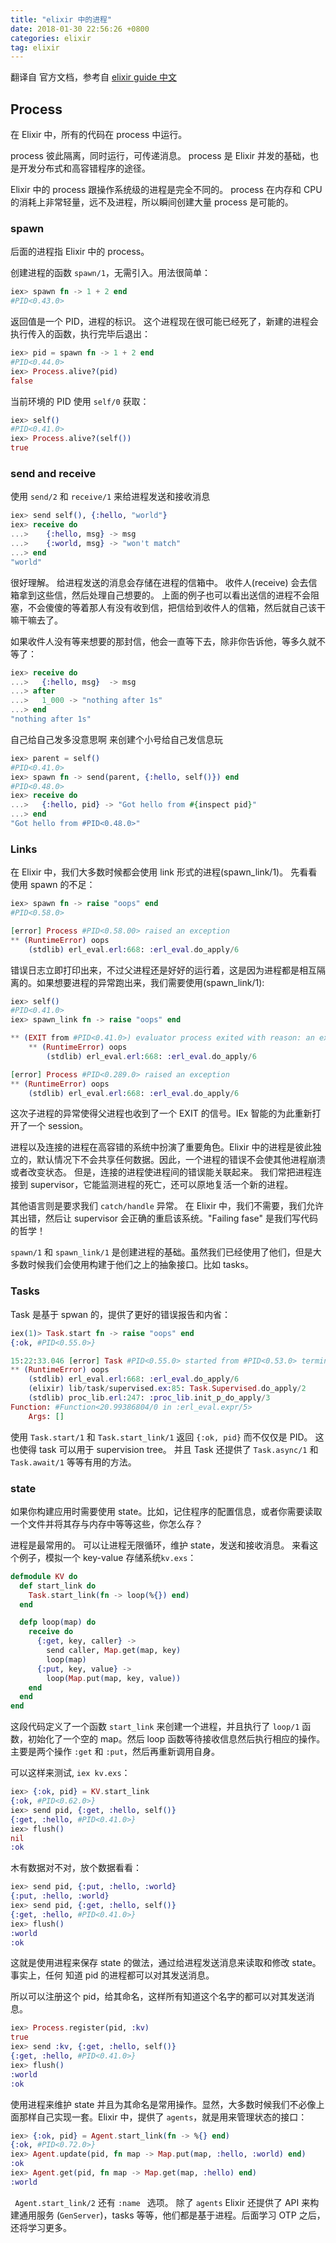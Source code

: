 ```yaml
---
title: "elixir 中的进程"
date: 2018-01-30 22:56:26 +0800 
categories: elixir
tag: elixir
---
```


翻译自 官方文档，参考自 [elixir guide 中文]( https://github.com/elixir-lang-china/elixir_guide_cn/blob/master/getting_started/Chapter11.md)


## Process

在 Elixir 中，所有的代码在 process 中运行。

process 彼此隔离，同时运行，可传递消息。
process 是 Elixir 并发的基础，也是开发分布式和高容错程序的途径。


Elixir 中的 process 跟操作系统级的进程是完全不同的。
process 在内存和 CPU 的消耗上非常轻量，远不及进程，所以瞬间创建大量 process 是可能的。


### spawn

后面的进程指 Elixir 中的 process。

创建进程的函数 `spawn/1`，无需引入。用法很简单：

```elixir
iex> spawn fn -> 1 + 2 end
#PID<0.43.0>
```

返回值是一个 PID，进程的标识。
这个进程现在很可能已经死了，新建的进程会执行传入的函数，执行完毕后退出：


```elixir
iex> pid = spawn fn -> 1 + 2 end
#PID<0.44.0>
iex> Process.alive?(pid)
false
```

当前环境的 PID 使用 `self/0` 获取：

```elixir
iex> self()
#PID<0.41.0>
iex> Process.alive?(self())
true
```


### send and receive

使用 `send/2` 和 `receive/1` 来给进程发送和接收消息

```elixir
iex> send self(), {:hello, "world"}
iex> receive do
...>    {:hello, msg} -> msg
...>    {:world, msg} -> "won't match"
...> end
"world"
```

很好理解。
给进程发送的消息会存储在进程的信箱中。
收件人(receive) 会去信箱拿到这些信，然后处理自己想要的。
上面的例子也可以看出送信的进程不会阻塞，不会傻傻的等着那人有没有收到信，把信给到收件人的信箱，然后就自己该干嘛干嘛去了。

如果收件人没有等来想要的那封信，他会一直等下去，除非你告诉他，等多久就不等了：

```elixir
iex> receive do
...>   {:hello, msg}  -> msg
...> after
...>   1_000 -> "nothing after 1s"
...> end
"nothing after 1s"
```


自己给自己发多没意思啊
来创建个小号给自己发信息玩

```elixir
iex> parent = self()
#PID<0.41.0>
iex> spawn fn -> send(parent, {:hello, self()}) end
#PID<0.48.0>
iex> receive do
...>   {:hello, pid} -> "Got hello from #{inspect pid}"
...> end
"Got hello from #PID<0.48.0>"
```


### Links

在 Elixir 中，我们大多数时候都会使用 link 形式的进程(spawn_link/1)。
先看看使用 spawn 的不足：

```elixir
iex> spawn fn -> raise "oops" end
#PID<0.58.0>

[error] Process #PID<0.58.00> raised an exception
** (RuntimeError) oops
    (stdlib) erl_eval.erl:668: :erl_eval.do_apply/6
```

错误日志立即打印出来，不过父进程还是好好的运行着，这是因为进程都是相互隔离的。如果想要进程的异常跑出来，我们需要使用(spawn_link/1):

```elixir
iex> self()
#PID<0.41.0>
iex> spawn_link fn -> raise "oops" end

** (EXIT from #PID<0.41.0>) evaluator process exited with reason: an exception was raised:
    ** (RuntimeError) oops
        (stdlib) erl_eval.erl:668: :erl_eval.do_apply/6

[error] Process #PID<0.289.0> raised an exception
** (RuntimeError) oops
    (stdlib) erl_eval.erl:668: :erl_eval.do_apply/6
```

这次子进程的异常使得父进程也收到了一个 EXIT 的信号。IEx 智能的为此重新打开了一个 session。

进程以及连接的进程在高容错的系统中扮演了重要角色。Elixir 中的进程是彼此独立的，默认情况下不会共享任何数据。因此，一个进程的错误不会使其他进程崩溃或者改变状态。
但是，连接的进程使进程间的错误能关联起来。
我们常把进程连接到 supervisor，它能监测进程的死亡，还可以原地复活一个新的进程。

其他语言则是要求我们 `catch/handle` 异常。
在 Elixir 中，我们不需要，我们允许其出错，然后让 supervisor 会正确的重启该系统。"Failing fase" 是我们写代码的哲学！

`spawn/1` 和 `spawn_link/1` 是创建进程的基础。虽然我们已经使用了他们，但是大多数时候我们会使用构建于他们之上的抽象接口。比如 tasks。


### Tasks

Task 是基于 spwan 的，提供了更好的错误报告和内省：

```elixir
iex(1)> Task.start fn -> raise "oops" end
{:ok, #PID<0.55.0>}

15:22:33.046 [error] Task #PID<0.55.0> started from #PID<0.53.0> terminating
** (RuntimeError) oops
    (stdlib) erl_eval.erl:668: :erl_eval.do_apply/6
    (elixir) lib/task/supervised.ex:85: Task.Supervised.do_apply/2
    (stdlib) proc_lib.erl:247: :proc_lib.init_p_do_apply/3
Function: #Function<20.99386804/0 in :erl_eval.expr/5>
    Args: []
```

使用 `Task.start/1` 和 `Task.start_link/1` 返回 `{:ok, pid}` 而不仅仅是  PID。 这也使得 task 可以用于 supervision tree。
并且 Task 还提供了 `Task.async/1` 和 `Task.await/1` 等等有用的方法。


### state

如果你构建应用时需要使用 state。比如，记住程序的配置信息，或者你需要读取一个文件并将其存与内存中等等这些，你怎么存？

进程是最常用的。
可以让进程无限循环，维护 state，发送和接收消息。
来看这个例子，模拟一个 key-value 存储系统`kv.exs`：

```elixir
defmodule KV do
  def start_link do
    Task.start_link(fn -> loop(%{}) end)
  end

  defp loop(map) do
    receive do
      {:get, key, caller} ->
        send caller, Map.get(map, key)
        loop(map)
      {:put, key, value} ->
        loop(Map.put(map, key, value))
    end
  end
end
```

这段代码定义了一个函数 `start_link` 来创建一个进程，并且执行了 `loop/1` 函数，初始化了一个空的 map。然后 loop 函数等待接收信息然后执行相应的操作。主要是两个操作 `:get` 和 `:put`，然后再重新调用自身。

可以这样来测试, `iex kv.exs`：

```elixir
iex> {:ok, pid} = KV.start_link
{:ok, #PID<0.62.0>}
iex> send pid, {:get, :hello, self()}
{:get, :hello, #PID<0.41.0>}
iex> flush()
nil
:ok
```

木有数据对不对，放个数据看看：

```elixir
iex> send pid, {:put, :hello, :world}
{:put, :hello, :world}
iex> send pid, {:get, :hello, self()}
{:get, :hello, #PID<0.41.0>}
iex> flush()
:world
:ok
```

这就是使用进程来保存 state 的做法，通过给进程发送消息来读取和修改 state。
事实上，任何 知道 pid 的进程都可以对其发送消息。

所以可以注册这个 pid，给其命名，这样所有知道这个名字的都可以对其发送消息。

```elixir
iex> Process.register(pid, :kv)
true
iex> send :kv, {:get, :hello, self()}
{:get, :hello, #PID<0.41.0>}
iex> flush()
:world
:ok
```

使用进程来维护 state 并且为其命名是常用操作。显然，大多数时候我们不必像上面那样自己实现一套。Elixir 中，提供了 `agents`，就是用来管理状态的接口：

```elixir
iex> {:ok, pid} = Agent.start_link(fn -> %{} end)
{:ok, #PID<0.72.0>}
iex> Agent.update(pid, fn map -> Map.put(map, :hello, :world) end)
:ok
iex> Agent.get(pid, fn map -> Map.get(map, :hello) end)
:world
```

` Agent.start_link/2`  还有 `:name ` 选项。
除了 `agents` Elixir 还提供了 API 来构建通用服务 (`GenServer`)，tasks 等等，他们都是基于进程。后面学习 OTP 之后，还将学习更多。

